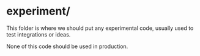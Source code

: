 # experiment/

This folder is where we should put any experimental code, usually used to test integrations or ideas.

None of this code should be used in production.